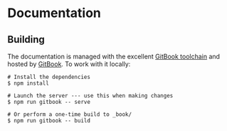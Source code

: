 # Documentation

## Building

The documentation is managed with the excellent [GitBook toolchain](https://toolchain.gitbook.com/) and hosted by [GitBook](https://www.gitbook.com/). To work with it locally:

```
# Install the dependencies
$ npm install

# Launch the server --- use this when making changes
$ npm run gitbook -- serve

# Or perform a one-time build to _book/
$ npm run gitbook -- build
```
